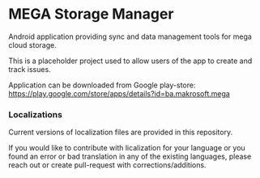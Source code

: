 MEGA Storage Manager
==================

Android application providing sync and data management tools for mega cloud storage.

This is a placeholder project used to allow users of the app to create and track issues.

Application can be downloaded from Google play-store: https://play.google.com/store/apps/details?id=ba.makrosoft.mega

### Localizations

Current versions of localization files are provided in this repository.

If you would like to contribute with licalization for your language or you found an error or bad translation in any of the existing languages, please reach out or create pull-request with corrections/additions.
